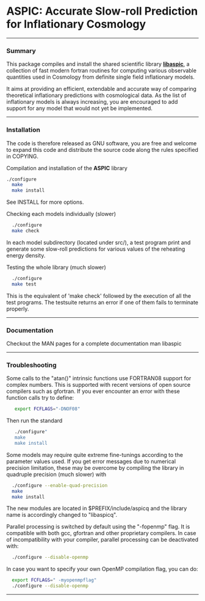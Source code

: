 # ASPIC: Accurate Slow-roll Prediction for Inflationary Cosmology

---

### Summary

This package compiles and install the shared scientific library
[**libaspic**](https://curl.irmp.ucl.ac.be/~chris/aspic.html), a
collection of fast modern fortran routines for computing various
observable quantities used in Cosmology from definite single field
inflationary models.

It aims at providing an efficient, extendable and accurate way of
comparing theoretical inflationary predictions with cosmological
data. As the list of inflationary models is always increasing, you are
encouraged to add support for any model that would not yet be
implemented.

---

### Installation

The code is therefore released as GNU software, you are free and
welcome to expand this code and distribute the source code along the
rules specified in COPYING.

Compilation and installation of the **ASPIC** library

```bash
./configure
  make
  make install
```
See INSTALL for more options.

Checking each models individually (slower)

```bash
  ./configure
  make check
```
In each model subdirectory (located under src/), a test program print
and generate some slow-roll predictions for various values of the reheating
energy density.

Testing the whole library (much slower)

```bash
  ./configure
  make test
```  
This is the equivalent of 'make check' followed by the execution of
all the test programs. The testsuite returns an error if one of them
fails to terminate properly.

---

### Documentation

Checkout the MAN pages for a complete documentation man libaspic

---

### Troubleshooting

Some calls to the "atan()" intrinsic functions use FORTRAN08 support
for complex numbers. This is supported with recent versions of open
source compilers such as gfortran. If you ever encounter an error with
these function calls try to define:
```bash
   export FCFLAGS="-DNOF08"
```  
Then run the standard
```bash
   ./configure"
   make
   make install
```

Some models may require quite extreme fine-tunings according to the
parameter values used. If you get error messages due to numerical
precision limitation, these may be overcome by compiling the library
in quadruple precision (much slower) with

```bash
  ./configure --enable-quad-precision
  make
  make install
```
The new modules are located in $PREFIX/include/aspicq and the library
name is accordingly changed to "libaspicq".

Parallel processing is switched by default using the "-fopenmp"
flag. It is compatible with both gcc, gfortran and other proprietary
compilers. In case of incompatibility with your compiler, parallel
processing can be deactivated with:

```bash
  ./configure --disable-openmp
```

In case you want to specify your own OpenMP compilation flag,
you can do:

```bash
  export FCFLAGS=" -myopenmpflag"
  ./configure --disable-openmp
```

---
